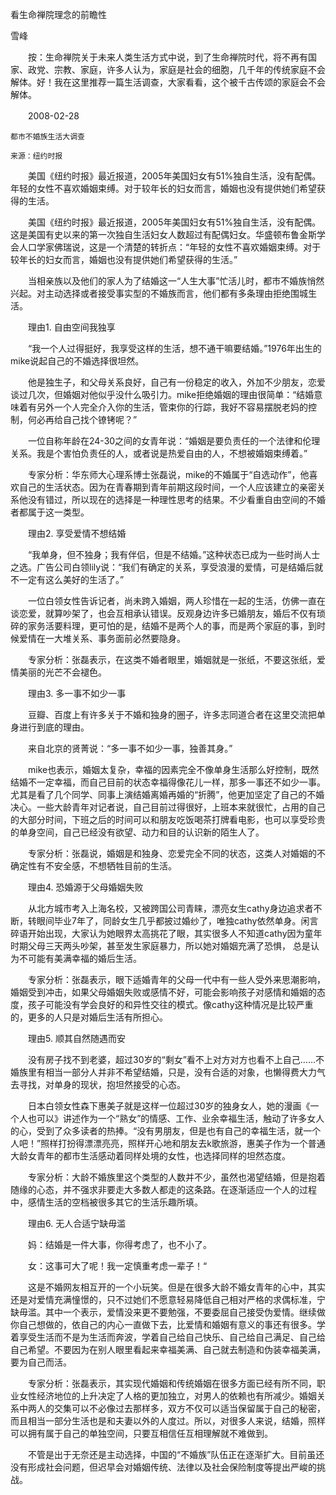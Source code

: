看生命禅院理念的前瞻性

雪峰


　　按：生命禅院关于未来人类生活方式中说，到了生命禅院时代，将不再有国家、政党、宗教、家庭，许多人认为，家庭是社会的细胞，几千年的传统家庭不会解体。好！我在这里推荐一篇生活调查，大家看看，这个被千古传颂的家庭会不会解体。

　　2008-02-28


    都市不婚族生活大调查

    来源：纽约时报

　　美国《纽约时报》最近报道，2005年美国妇女有51%独自生活，没有配偶。年轻的女性不喜欢婚姻束缚。对于较年长的妇女而言，婚姻也没有提供她们希望获得的生活。

　　美国《纽约时报》最近报道，2005年美国妇女有51%独自生活，没有配偶。这是美国有史以来的第一次独自生活妇女人数超过有配偶妇女。华盛顿布鲁金斯学会人口学家佛瑞说，这是一个清楚的转折点：“年轻的女性不喜欢婚姻束缚。对于较年长的妇女而言，婚姻也没有提供她们希望获得的生活。”

　　当相亲族以及他们的家人为了结婚这一“人生大事”忙活儿时，都市不婚族悄然兴起。对主动选择或者接受事实型的不婚族而言，他们都有多条理由拒绝围城生活。

　　理由1. 自由空间我独享

　　“我一个人过得挺好，我享受这样的生活，想不通干嘛要结婚。”1976年出生的mike说起自己的不婚选择很坦然。

　　他是独生子，和父母关系良好，自己有一份稳定的收入，外加不少朋友，恋爱谈过几次，但婚姻对他似乎没什么吸引力。mike拒绝婚姻的理由很简单：“结婚意味着有另外一个人完全介入你的生活，管束你的行踪，我好不容易摆脱老妈的控制，何必再给自己找个镣铐呢？”

　　一位自称年龄在24-30之间的女青年说：“婚姻是要负责任的一个法律和伦理关系。我是个害怕负责任的人，或者说是热爱自由的人，不想被婚姻束缚着。”

　　专家分析：华东师大心理系博士张磊说，mike的不婚属于“自选动作”，他喜欢自己的生活状态。因为在青春期到青年前期这段时间，一个人应该建立的亲密关系他没有错过，所以现在的选择是一种理性思考的结果。不少看重自由空间的不婚者都属于这一类型。

　　理由2. 享受爱情不想结婚

　　“我单身，但不独身；我有伴侣，但是不结婚。”这种状态已成为一些时尚人士之选。广告公司白领lily说：“我们有确定的关系，享受浪漫的爱情，可是结婚后就不一定有这么美好的生活了。”

　　一位白领女性告诉记者，尚未跨入婚姻，两人珍惜在一起的生活，仿佛一直在谈恋爱，就算吵架了，也会互相承认错误。反观身边许多已婚朋友，婚后不仅有琐碎的家务活要料理，更可怕的是，结婚不是两个人的事，而是两个家庭的事，到时候爱情在一大堆关系、事务面前必然要隐身。

　　专家分析：张磊表示，在这类不婚者眼里，婚姻就是一张纸，不要这张纸，爱情美丽的光芒不会褪色。

　　理由3. 多一事不如少一事

　　豆瓣、百度上有许多关于不婚和独身的圈子，许多志同道合者在这里交流把单身进行到底的理由。

　　来自北京的贤菁说：“多一事不如少一事，独善其身。” 

　　mike也表示，婚姻太复杂，幸福的因素完全不像单身生活那么好控制，既然结婚不一定幸福，而自己目前的状态幸福得像花儿一样，那多一事还不如少一事。尤其是看了几个同学、同事上演结婚离婚再婚的“折腾”，他更加坚定了自己的不婚决心。一些大龄青年对记者说，自己目前过得很好，上班本来就很忙，占用的自己的大部分时间，下班之后的时间可以和朋友吃饭喝茶打牌看电影，也可以享受珍贵的单身空间，自己已经没有欲望、动力和目的认识新的陌生人了。

　　专家分析：张磊说，婚姻是和独身、恋爱完全不同的状态，这类人对婚姻的不确定性有不安全感，不想牺牲目前的生活。

　　理由4. 恐婚源于父母婚姻失败

　　从北方城市考入上海名校，又被跨国公司青睐，漂亮女生cathy身边追求者不断，转眼间毕业7年了，同龄女生几乎都披过婚纱了，唯独cathy依然单身。闲言碎语开始出现，大家认为她眼界太高挑花了眼，其实很多人不知道cathy因为童年时期父母三天两头吵架，甚至发生家庭暴力，所以她对婚姻充满了恐惧，
总是认为不可能有美满幸福的婚后生活。

　　专家分析：张磊表示，眼下适婚青年的父母一代中有一些人受外来思潮影响，婚姻受到冲击，如果父母婚姻失败或感情不好，可能会影响孩子对感情和婚姻的态度，孩子可能没有学会良好的和异性交往的模式。像cathy这种情况是比较严重的，更多的人只是对婚后生活有所担心。

　　理由5. 顺其自然随遇而安

　　没有房子找不到老婆，超过30岁的“剩女”看不上对方对方也看不上自己……不婚族里有相当一部分人并非不希望结婚，只是，没有合适的对象，也懒得费大力气去寻找，对单身的现状，抱坦然接受的心态。

　　日本白领女性森下惠美子就是这样一位超过30岁的独身女人，她的漫画《一个人也可以》讲述作为一个“熟女”的情感、工作、业余幸福生活，触动了许多女人的心，受到了众多读者的热捧。“没有男朋友，但是也有自己的幸福生活，就一个人吧！”照样打扮得漂漂亮亮，照样开心地和朋友去k歌旅游，惠美子作为一个普通大龄女青年的都市生活感动着同样处境的女性，也选择同样的坦然态度。

　　专家分析：大龄不婚族里这个类型的人数并不少，虽然也渴望结婚，但是抱着随缘的心态，并不强求非要走大多数人都走的这条路。在逐渐适应一个人的过程中，感情生活的空档被很多其它的生活乐趣所填。

　　理由6. 无人合适宁缺毋滥

　　妈：结婚是一件大事，你得考虑了，也不小了。

　　女：这事可大了呢！我一定慎重考虑一辈子！“

　　这是不婚网友相互开的一个小玩笑。但是在很多大龄不婚女青年的心中，其实还是对爱情充满憧憬的，只不过她们不愿意轻易降低自己相对严格的求偶标准，宁缺毋滥。其中一个表示，爱情没来更不要勉强，不要委屈自己接受伪爱情。继续做你自己想做的，依自己的内心一直做下去，比爱情和婚姻有意义的事还有很多。学着享受生活而不是为生活而奔波，学着自己给自己快乐、自己给自己满足、自己给自己希望。不要因为在别人眼里看起来幸福美满、自己就去制造和伪装幸福美满，要为自己而活。

　　专家分析：张磊表示，其实现代婚姻和传统婚姻在很多方面已经有所不同，职业女性经济地位的上升决定了人格的更加独立，对男人的依赖也有所减少。婚姻关系中两人的交集可以不必像过去那样多，双方不仅可以适当保留属于自己的秘密，而且相当一部分生活也是和夫妻以外的人度过。所以，对很多人来说，结婚，照样可以拥有属于自己的单独空间，只要互相信任互相理解就不难做到。

　　不管是出于无奈还是主动选择，中国的“不婚族”队伍正在逐渐扩大。目前虽还没有形成社会问题，但迟早会对婚姻传统、法律以及社会保险制度等提出严峻的挑战。




